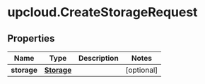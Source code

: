 # upcloud.CreateStorageRequest

## Properties
Name | Type | Description | Notes
------------ | ------------- | ------------- | -------------
**storage** | [**Storage**](Storage.md) |  | [optional] 


